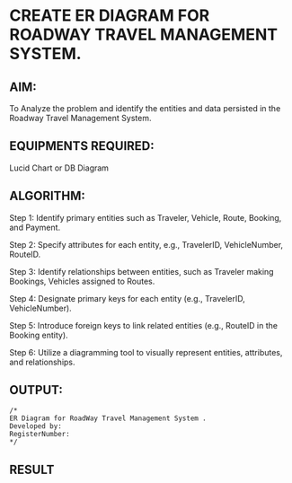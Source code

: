 # CREATE ER DIAGRAM FOR ROADWAY TRAVEL  MANAGEMENT SYSTEM.

## AIM:
 To Analyze the problem and identify the entities and data persisted in the Roadway Travel Management System.

## EQUIPMENTS REQUIRED:

Lucid Chart or DB Diagram

## ALGORITHM:
Step 1: Identify primary entities such as Traveler, Vehicle, Route, Booking, and Payment.

Step 2: Specify attributes for each entity, e.g., TravelerID, VehicleNumber, RouteID.

Step 3: Identify relationships between entities, such as Traveler making Bookings, Vehicles assigned to Routes.

Step 4: Designate primary keys for each entity (e.g., TravelerID, VehicleNumber).

Step 5: 	Introduce foreign keys to link related entities (e.g., RouteID in the Booking entity).

Step 6: Utilize a diagramming tool to visually represent entities, attributes, and relationships.


## OUTPUT:
```
/*
ER Diagram for RoadWay Travel Management System .
Developed by: 
RegisterNumber:  
*/
```





## RESULT
